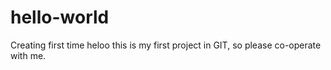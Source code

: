 # hello-world
Creating first time
heloo this is my first project in GIT, so please co-operate with me.
